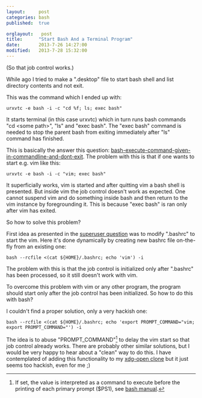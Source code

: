 ```yaml
---
layout:     post
categories: bash
published:  true

orglayout:   post
title:      "Start Bash And a Terminal Program"
date:       2013-7-26 14:27:00
modified:   2013-7-28 15:32:00
---
```


(So that job control works.)

While ago I tried to make a ".desktop" file to start bash shell and list directory
contents and not exit.

This was the command which I ended up with:

    urxvtc -e bash -i -c "cd %f; ls; exec bash"

It starts terminal (in this case urxvtc) which in turn runs bash commands "cd
\<some path\>", "ls" and "exec bash". The "exec bash" command is needed to stop
the parent bash from exiting immediately after "ls" command has finished.

This is basically the answer this question:
[bash-execute-command-given-in-commandline-and-dont-exit][superuser-bash]. The
problem with this is that if one wants to start e.g. vim like this:

    urxvtc -e bash -i -c "vim; exec bash"

It superficially works, vim is started and after quitting vim a bash shell is
presented. But inside vim the job control doesn't work as expected. One cannot
suspend vim and do something inside bash and then return to the vim instance by
foregrounding it. This is because "exec bash" is ran only after vim has exited.

So how to solve this problem?

First idea as presented in the [superuser question][superuser-bash-a1] was to
modify ".bashrc" to start the vim. Here it's done dynamically by creating new
bashrc file on-the-fly from an existing one:

    bash --rcfile <(cat ${HOME}/.bashrc; echo 'vim') -i

The problem with this is that the job control is initialized only after
".bashrc" has been processed, so it still doesn't work with vim.

To overcome this problem with vim or any other program, the program should start
only after the job control has been initialized. So how to do this with bash?

I couldn't find a proper solution, only a very hackish one:

    bash --rcfile <(cat ${HOME}/.bashrc; echo 'export PROMPT_COMMAND="vim;
    export PROMPT_COMMAND="') -i

The idea is to abuse "PROMPT_COMMAND"[^1] to delay the vim start so that job
control already works. There are probably other similar solutions, but I would
be very happy to hear about a "clean" way to do this. I have contemplated of
adding this functionality to my [xdg-open clone][pyxdg-open] but it just seems
too hackish, even for me ;)

[^1]: If set, the value is interpreted as a command to execute before the
      printing of each primary prompt ($PS1), see [bash manual][bash-manual].

[superuser-bash]: http://superuser.com/questions/344478/bash-execute-command-given-in-commandline-and-dont-exit/
                  "bash: execute command given in commandline and don't exit"
[superuser-bash-a1]: http://superuser.com/a/344486
[pyxdg-open]: https://github.com/wor/pyxdg-open
[bash-manual]: http://www.gnu.org/software/bash/manual/bashref.html#Bash-Variables
